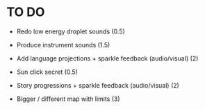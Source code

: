 # TO DO

- Redo low energy droplet sounds (0.5)
- Produce instrument sounds (1.5)

- Add language projections + sparkle feedback (audio/visual) (2)
- Sun click secret (0.5)
- Story progressions + sparkle feedback (audio/visual) (2)

- Bigger / different map with limits (3)